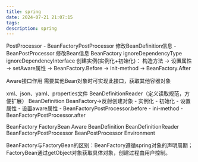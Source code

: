 ```yaml
---
title: spring
date: 2024-07-21 21:07:15
tags:
description: spring
---
```


PostProcessor
    - BeanFactoryPostProcessor 修改BeanDefinition信息
    - BeanPostProcessor 修改Bean信息
BeanFactory
    ignoreDependencyType
    ignoreDependencyInterface
创建实例(实例化+初始化)：
构造方法 -> 设置属性 -> setAware属性 -> BeanFactory.Before -> init-method -> BeanFactory.After

Aware接口作用
需要其他Bean对象时可实现此接口，获取其他容器对象

xml、json、yaml、properties文件 
BeanDefinitionReader（定义读取规范，方便扩展）
BeanDefinition
BeanFactory->反射创建对象
    - 实例化
    - 初始化
        - 设置属性
        - 设置aware属性
        - BeanFactoryPostProcessor.before
        - ini-method
        - BeanFactoryPostProcessor.after



BeanFactory
FactoryBean
Aware
BeanDefinition
BeanDefinitionReader
BeanFactoryPostProcessor
BeanPostProcessor
Environment

BeanFactory与FactoryBean的区别：BeanFactory遵循spring对象的声明周期；FactoryBean通过getObject对象获取具体对象，创建过程由用户控制。

